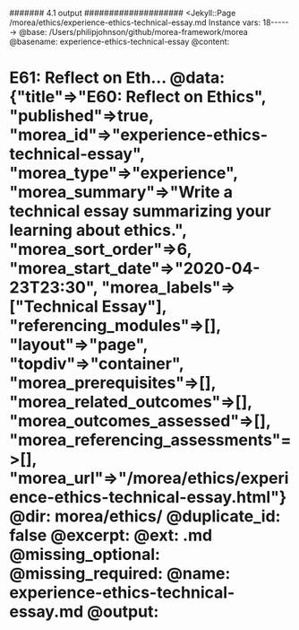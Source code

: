 ####### 4.1 output ####################
<Jekyll::Page /morea/ethics/experience-ethics-technical-essay.md Instance vars: 18------>
@base: /Users/philipjohnson/github/morea-framework/morea
@basename: experience-ethics-technical-essay
@content: <h1 id="e61-reflect-on-ethics">E61: Reflect on Eth...
@data: {"title"=>"E60: Reflect on Ethics", "published"=>true, "morea_id"=>"experience-ethics-technical-essay", "morea_type"=>"experience", "morea_summary"=>"Write a technical essay summarizing your learning about ethics.", "morea_sort_order"=>6, "morea_start_date"=>"2020-04-23T23:30", "morea_labels"=>["Technical Essay"], "referencing_modules"=>[], "layout"=>"page", "topdiv"=>"container", "morea_prerequisites"=>[], "morea_related_outcomes"=>[], "morea_outcomes_assessed"=>[], "morea_referencing_assessments"=>[], "morea_url"=>"/morea/ethics/experience-ethics-technical-essay.html"}
@dir: morea/ethics/
@duplicate_id: false
@excerpt:
@ext: .md
@missing_optional:
@missing_required:
@name: experience-ethics-technical-essay.md
@output: <!DOCTYPE html>
<html lang="en">
<head>
  <title> ...
@path: /Users/philipjohnson/github/morea-framework/morea/morea/ethics/experience-ethics-technical-essay.md
@relative_path: morea/ethics/experience-ethics-technical-essay.md
@renderer:
@site: #<Jekyll::Site:0x00007f826c871900>
@undefined_id:
@url: /morea/ethics/experience-ethics-technical-essay.html
<End Jekyll Page----->

<Jekyll::Page /modules/ethics/index.html Instance vars: 11------>
@base: /Users/philipjohnson/github/morea-framework/morea
@basename: index
@content: <div class="breadcrumb-bar bg-primary">
  <div cla...
@data: {"layout"=>"default", "title"=>"Ethics in Software Engineering"}
@dir: modules/ethics
@ext: .html
@name: index.html
@path: /Users/philipjohnson/github/morea-framework/morea/ethics/index.html
@renderer: #<Jekyll::Renderer:0x00007f826b8ec480>
@site: #<Jekyll::Site:0x00007f826c871900>
@url: /modules/ethics/
<End Jekyll Page----->

################  4.2 busted output ###################

<Jekyll::Page /morea/ethics/experience-ethics-technical-essay.md Instance vars: 21------>
@attribute_hash: {["content", "dir", "excerpt", "name", "path", "url"]=>{"content"=>"# E61: Reflect on Ethics\n\nBefore starting this essay, read through the \"Foundations\" experiences in the Ethics module, and the two \"Code of Ethics\" readings.\n\nNow review through the Case Studies (Haraassment, Privacy, Autonomous Cars, Facebook, etc), and pick one of these studies to focus on for your technical essay.\n\nWrite an interesting, informative technical essay about ethics in software engineering. You should begin by discussing, in your own words, what you think \"ethics\" means in the context of software engineering. Then, describe the situation you chose to analyze with respect to its ethical implications. Finally, present your conclusions: what is your personal opinion as to the ethical stance to be taken?\n\n## Submission instructions\n\n{% include submission-essay.html assignment=\"E60\" %}\n\n\n\n\n\n\n\n", "dir"=>"/morea/ethics/", "excerpt"=>nil, "name"=>"experience-ethics-technical-essay.md", "path"=>"", "url"=>"/morea/ethics/experience-ethics-technical-essay.html"}}
@base: /Users/philipjohnson/github/morea-framework/morea
@basename: experience-ethics-technical-essay
@content: <h1 id="e61-reflect-on-ethics">E61: Reflect on Eth...
@data: {"title"=>"E60: Reflect on Ethics", "published"=>true, "morea_id"=>"experience-ethics-technical-essay", "morea_type"=>"experience", "morea_summary"=>"Write a technical essay summarizing your learning about ethics.", "morea_sort_order"=>6, "morea_start_date"=>"2020-04-23T23:30", "morea_labels"=>["Technical Essay"], "referencing_modules"=>[], "layout"=>"page", "topdiv"=>"container", "morea_prerequisites"=>[], "morea_related_outcomes"=>[], "morea_outcomes_assessed"=>[], "morea_referencing_assessments"=>[], "morea_url"=>"/morea/ethics/experience-ethics-technical-essay.html"}
@defaults: {}
@dir: morea/ethics/
@duplicate_id: false
@excerpt:
@ext: .md
@missing_optional:
@missing_required:
@name: experience-ethics-technical-essay.md
@output: <!DOCTYPE html>
<html lang="en">
<head>
  <title> ...
@path: /Users/philipjohnson/github/morea-framework/morea/morea/ethics/experience-ethics-technical-essay.md
@relative_path:
@renderer:
@site: #<Jekyll::Site:0x00007fb38ea18b70>
@undefined_id:
@url: /morea/ethics/experience-ethics-technical-essay.html
@url_dir: /morea/ethics/
<End Jekyll Page----->

<Jekyll::Page /modules/ethics/index.html Instance vars: 12------>
@base: /Users/philipjohnson/github/morea-framework/morea
@basename: index
@content: <div class="breadcrumb-bar bg-primary">
  <div cla...
@data: {"layout"=>"default", "title"=>"Ethics in Software Engineering"}
@dir: modules/ethics
@ext: .html
@name: index.html
@path: /Users/philipjohnson/github/morea-framework/morea/ethics/index.html
@relative_path:
@renderer: #<Jekyll::Renderer:0x00007fb392903358>
@site: #<Jekyll::Site:0x00007fb38ea18b70>
@url: /modules/ethics/
<End Jekyll Page----->
